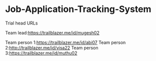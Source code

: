 # Job-Application-Tracking-System
Trial head URLs

Team lead:https://trailblazer.me/id/mugesh02

Team person 1:https://trailblazer.me/id/abi07
Team person 2:http://trailblazer.me/id/visa22
Team person 3:https://trailblazer.me/id/muthu02

